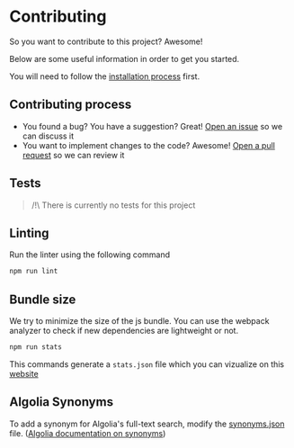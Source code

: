 # Contributing

So you want to contribute to this project? Awesome!

Below are some useful information in order to get you started.

You will need to follow the [installation process](/docs/installation.md) first.

## Contributing process

- You found a bug? You have a suggestion? Great! [Open an issue](https://github.com/Zenika/FAQ/issues) so we can discuss it
- You want to implement changes to the code? Awesome! [Open a pull request](https://github.com/Zenika/FAQ/pulls) so we can review it

## Tests

> /!\ There is currently no tests for this project

## Linting

Run the linter using the following command

```bash
npm run lint
```

## Bundle size

We try to minimize the size of the js bundle. You can use the webpack analyzer to check if new dependencies are lightweight or not.

```bash
npm run stats
```

This commands generate a `stats.json` file which you can vizualize on this [website](https://chrisbateman.github.io/webpack-visualizer/)

## Algolia Synonyms

To add a synonym for Algolia's full-text search, modify the [synonyms.json](server/algolia/synonyms.json) file. ([Algolia documentation on synonyms](https://www.algolia.com/doc/guides/textual-relevance/synonyms/))
